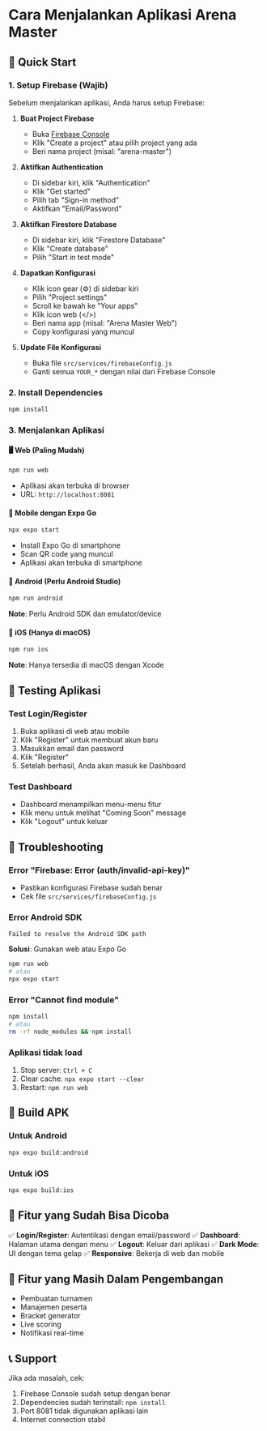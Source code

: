 # Cara Menjalankan Aplikasi Arena Master

## 🚀 Quick Start

### 1. Setup Firebase (Wajib)
Sebelum menjalankan aplikasi, Anda harus setup Firebase:

1. **Buat Project Firebase**
   - Buka [Firebase Console](https://console.firebase.google.com)
   - Klik "Create a project" atau pilih project yang ada
   - Beri nama project (misal: "arena-master")

2. **Aktifkan Authentication**
   - Di sidebar kiri, klik "Authentication"
   - Klik "Get started"
   - Pilih tab "Sign-in method"
   - Aktifkan "Email/Password"

3. **Aktifkan Firestore Database**
   - Di sidebar kiri, klik "Firestore Database"
   - Klik "Create database"
   - Pilih "Start in test mode"

4. **Dapatkan Konfigurasi**
   - Klik icon gear (⚙️) di sidebar kiri
   - Pilih "Project settings"
   - Scroll ke bawah ke "Your apps"
   - Klik icon web (</>)
   - Beri nama app (misal: "Arena Master Web")
   - Copy konfigurasi yang muncul

5. **Update File Konfigurasi**
   - Buka file `src/services/firebaseConfig.js`
   - Ganti semua `YOUR_*` dengan nilai dari Firebase Console

### 2. Install Dependencies
```bash
npm install
```

### 3. Menjalankan Aplikasi

#### 🖥️ Web (Paling Mudah)
```bash
npm run web
```
- Aplikasi akan terbuka di browser
- URL: `http://localhost:8081`

#### 📱 Mobile dengan Expo Go
```bash
npx expo start
```
- Install Expo Go di smartphone
- Scan QR code yang muncul
- Aplikasi akan terbuka di smartphone

#### 🤖 Android (Perlu Android Studio)
```bash
npm run android
```
**Note**: Perlu Android SDK dan emulator/device

#### 🍎 iOS (Hanya di macOS)
```bash
npm run ios
```
**Note**: Hanya tersedia di macOS dengan Xcode

## 🧪 Testing Aplikasi

### Test Login/Register
1. Buka aplikasi di web atau mobile
2. Klik "Register" untuk membuat akun baru
3. Masukkan email dan password
4. Klik "Register"
5. Setelah berhasil, Anda akan masuk ke Dashboard

### Test Dashboard
- Dashboard menampilkan menu-menu fitur
- Klik menu untuk melihat "Coming Soon" message
- Klik "Logout" untuk keluar

## 🔧 Troubleshooting

### Error "Firebase: Error (auth/invalid-api-key)"
- Pastikan konfigurasi Firebase sudah benar
- Cek file `src/services/firebaseConfig.js`

### Error Android SDK
```
Failed to resolve the Android SDK path
```
**Solusi**: Gunakan web atau Expo Go
```bash
npm run web
# atau
npx expo start
```

### Error "Cannot find module"
```bash
npm install
# atau
rm -rf node_modules && npm install
```

### Aplikasi tidak load
1. Stop server: `Ctrl + C`
2. Clear cache: `npx expo start --clear`
3. Restart: `npm run web`

## 📱 Build APK

### Untuk Android
```bash
npx expo build:android
```

### Untuk iOS
```bash
npx expo build:ios
```

## 🎯 Fitur yang Sudah Bisa Dicoba

✅ **Login/Register**: Autentikasi dengan email/password
✅ **Dashboard**: Halaman utama dengan menu
✅ **Logout**: Keluar dari aplikasi
✅ **Dark Mode**: UI dengan tema gelap
✅ **Responsive**: Bekerja di web dan mobile

## 🚧 Fitur yang Masih Dalam Pengembangan

- Pembuatan turnamen
- Manajemen peserta
- Bracket generator
- Live scoring
- Notifikasi real-time

## 📞 Support

Jika ada masalah, cek:
1. Firebase Console sudah setup dengan benar
2. Dependencies sudah terinstall: `npm install`
3. Port 8081 tidak digunakan aplikasi lain
4. Internet connection stabil